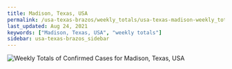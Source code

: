 ```yaml
---
title: Madison, Texas, USA
permalink: /usa-texas-brazos/weekly_totals/usa-texas-madison-weekly_totals.html
last_updated: Aug 24, 2021
keywords: ["Madison, Texas, USA", "weekly totals"]
sidebar: usa-texas-brazos_sidebar
---
```


![Weekly Totals of Confirmed Cases for Madison, Texas, USA](/covid_tracker/images/graphs/usa-texas-madison-weekly_totals_graph.png)
